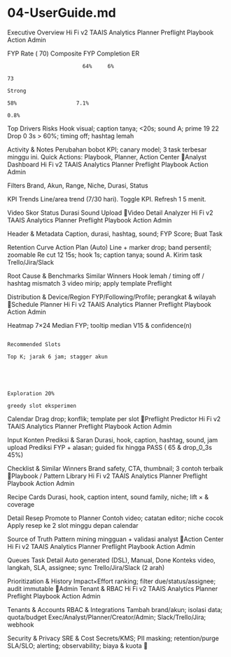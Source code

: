 <!-- generated: 2025-09-27 13:36:52 UTC -->

# 04-UserGuide.md

Executive Overview Hi Fi v2
TAAIS                Analytics           Planner          Preflight        Playbook          Action               Admin


 FYP Rate ( 70)                                Composite FYP                                  Completion                                   ER

                            64%     6%
                                                                                73
                                                                                Strong
                                                                                                                          58%                   7.1%
                                                                                                                                                  0.8%



 Top Drivers                                                                                  Risks
 Hook visual; caption tanya; <20s; sound A; prime 19 22                                       Drop 0 3s > 60%; timing off; hashtag lemah




 Activity & Notes
 Perubahan bobot KPI; canary model; 3 task terbesar minggu ini. Quick Actions: Playbook, Planner, Action Center
Analyst Dashboard Hi Fi v2
TAAIS                 Analytics          Planner               Preflight     Playbook   Action   Admin


 Filters
 Brand, Akun, Range, Niche, Durasi, Status

 KPI Trends
 Line/area trend (7/30 hari). Toggle KPI. Refresh 1 5 menit.




 Video                            Skor                              Status              Durasi           Sound   Upload
Video Detail Analyzer Hi Fi v2
TAAIS                 Analytics         Planner          Preflight   Playbook   Action   Admin


 Header & Metadata
 Caption, durasi, hashtag, sound; FYP Score; Buat Task


 Retention Curve                                                                                 Action Plan (Auto)
 Line + marker drop; band persentil; zoomable                                                    Re cut 12 15s; hook 1s; caption tanya; sound A. Kirim task Trello/Jira/Slack




 Root Cause & Benchmarks                                                                         Similar Winners
 Hook lemah / timing off / hashtag mismatch                                                      3 video mirip; apply template Preflight




 Distribution & Device/Region
 FYP/Following/Profile; perangkat & wilayah
Schedule Planner Hi Fi v2
TAAIS                 Analytics          Planner   Preflight   Playbook   Action   Admin


 Heatmap 7×24
 Median FYP; tooltip median V15 & confidence(n)



                                                                                           Recommended Slots
                                                                                           Top K; jarak 6 jam; stagger akun




                                                                                           Exploration 20%
                                                                                            greedy slot eksperimen



 Calendar
 Drag drop; konflik; template per slot
Preflight Predictor Hi Fi v2
TAAIS                Analytics         Planner       Preflight   Playbook       Action            Admin


 Input Konten                                                      Prediksi & Saran
 Durasi, hook, caption, hashtag, sound, jam upload                 Prediksi FYP + alasan; guided fix hingga PASS ( 65 & drop_0_3s 45%)




 Checklist & Similar Winners
 Brand safety, CTA, thumbnail; 3 contoh terbaik
Playbook / Pattern Library Hi Fi v2
TAAIS                 Analytics          Planner           Preflight    Playbook   Action    Admin


 Recipe Cards
 Durasi, hook, caption intent, sound family, niche; lift × & coverage




 Detail Resep                                                                               Promote to Planner
 Contoh video; catatan editor; niche cocok                                                  Apply resep ke 2 slot minggu depan calendar




 Source of Truth
 Pattern mining mingguan + validasi analyst
Action Center Hi Fi v2
TAAIS                 Analytics         Planner           Preflight         Playbook           Action             Admin


 Queues                                                         Task Detail
 Auto generated (DSL), Manual, Done                             Konteks video, langkah, SLA, assignee; sync Trello/Jira/Slack (2 arah)




 Prioritization & History
 Impact×Effort ranking; filter due/status/assignee; audit immutable
Admin Tenant & RBAC Hi Fi v2
TAAIS                Analytics         Planner   Preflight   Playbook   Action           Admin


 Tenants & Accounts                                                     RBAC & Integrations
 Tambah brand/akun; isolasi data; quota/budget                          Exec/Analyst/Planner/Creator/Admin; Slack/Trello/Jira; webhook




 Security & Privacy                                                     SRE & Cost
 Secrets/KMS; PII masking; retention/purge                              SLA/SLO; alerting; observability; biaya & kuota
